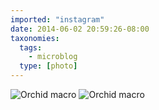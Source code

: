 ```yaml
---
imported: "instagram"
date: 2014-06-02 20:59:26-08:00
taxonomies:
  tags:
    - microblog
  type: [photo]
---
```

![Orchid macro](/media/images/photos/2014/06/b87a2f2a69f20e91d5d0d951e4eb4615.jpg)
![Orchid macro](/media/images/photos/2014/06/e3d64823b2990cafc7b15c97fa997ac6.jpg)

